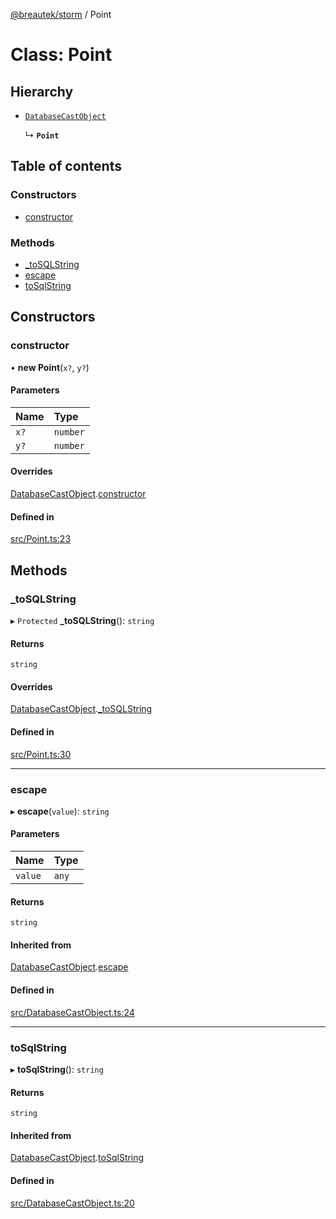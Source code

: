 [@breautek/storm](../README.md) / Point

# Class: Point

## Hierarchy

- [`DatabaseCastObject`](DatabaseCastObject.md)

  ↳ **`Point`**

## Table of contents

### Constructors

- [constructor](Point.md#constructor)

### Methods

- [\_toSQLString](Point.md#_tosqlstring)
- [escape](Point.md#escape)
- [toSqlString](Point.md#tosqlstring)

## Constructors

### constructor

• **new Point**(`x?`, `y?`)

#### Parameters

| Name | Type |
| :------ | :------ |
| `x?` | `number` |
| `y?` | `number` |

#### Overrides

[DatabaseCastObject](DatabaseCastObject.md).[constructor](DatabaseCastObject.md#constructor)

#### Defined in

[src/Point.ts:23](https://github.com/breautek/storm/blob/5fbba2d/src/Point.ts#L23)

## Methods

### \_toSQLString

▸ `Protected` **_toSQLString**(): `string`

#### Returns

`string`

#### Overrides

[DatabaseCastObject](DatabaseCastObject.md).[_toSQLString](DatabaseCastObject.md#_tosqlstring)

#### Defined in

[src/Point.ts:30](https://github.com/breautek/storm/blob/5fbba2d/src/Point.ts#L30)

___

### escape

▸ **escape**(`value`): `string`

#### Parameters

| Name | Type |
| :------ | :------ |
| `value` | `any` |

#### Returns

`string`

#### Inherited from

[DatabaseCastObject](DatabaseCastObject.md).[escape](DatabaseCastObject.md#escape)

#### Defined in

[src/DatabaseCastObject.ts:24](https://github.com/breautek/storm/blob/5fbba2d/src/DatabaseCastObject.ts#L24)

___

### toSqlString

▸ **toSqlString**(): `string`

#### Returns

`string`

#### Inherited from

[DatabaseCastObject](DatabaseCastObject.md).[toSqlString](DatabaseCastObject.md#tosqlstring)

#### Defined in

[src/DatabaseCastObject.ts:20](https://github.com/breautek/storm/blob/5fbba2d/src/DatabaseCastObject.ts#L20)
